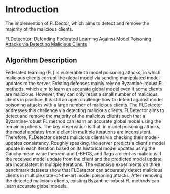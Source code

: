 # Introduction

The implemention of FLDector, which aims to detect and remove the majority of the malicious clients.

[FLDetecotor: Defending Federated Learning Against Model Poisoning Attacks via Detecting Malicious Clients](https://arxiv.org/pdf/2207.09209)

## Algorithm Description

Federated learning (FL) is vulnerable to model poisoning attacks, in which malicious clients corrupt the global model via sending manipulated model updates to the server. Existing defenses mainly rely on Byzantine-robust FL methods, which aim to learn an accurate global model even if some clients are malicious. However, they can only resist a small number of malicious clients in practice. It is still an open challenge how to defend against model poisoning attacks with a large number of malicious clients. The FLDetector addresses this challenge via detecting malicious clients. FLDetector aims to detect and remove the majority of the malicious clients such that a Byzantine-robust FL method can learn an accurate global model using the remaining clients. The key observation is that, in model poisoning attacks, the model updates from a client in multiple iterations are inconsistent. Therefore, FLDetector detects malicious clients via checking their model-updates consistency. Roughly speaking, the server predicts a client's model update in each iteration based on its historical model updates using the Cauchy mean value theorem and L-BFGS, and flags a client as malicious if the received model update from the client and the predicted model update are inconsistent in multiple iterations. The extensive experiments on three benchmark datasets show that FLDetector can accurately detect malicious clients in multiple state-of-the-art model poisoning attacks. After removing the detected malicious clients, existing Byzantine-robust FL methods can learn accurate global models.
